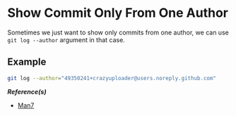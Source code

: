 # Show Commit Only From One Author

Sometimes we just want to show only commits from one author, we can use `git log --author` argument in that case.

## Example

```bash
git log --author="49350241+crazyuploader@users.noreply.github.com"
```

**_Reference(s)_**

- [Man7](https://man7.org/linux/man-pages/man1/git-log.1.html)
